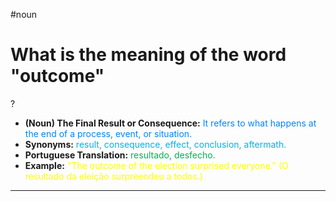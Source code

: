 #noun

# What is the meaning of the word "outcome"
?
* **(Noun) The Final Result or Consequence:** <span style="color:rgb(0, 132, 255)">It refers to what happens at the end of a process, event, or situation.</span>
* **Synonyms:** <span style="color:rgb(0, 176, 240)">result, consequence, effect, conclusion, aftermath.</span>
* **Portuguese Translation:** <span style="color:rgb(0, 176, 80)">resultado, desfecho.</span>
* **Example:** <span style="color:rgb(255, 255, 0)">"The outcome of the election surprised everyone." (O resultado da eleição surpreendeu a todos.)</span>
---
<!--SR:!2025-06-22,7,250-->
